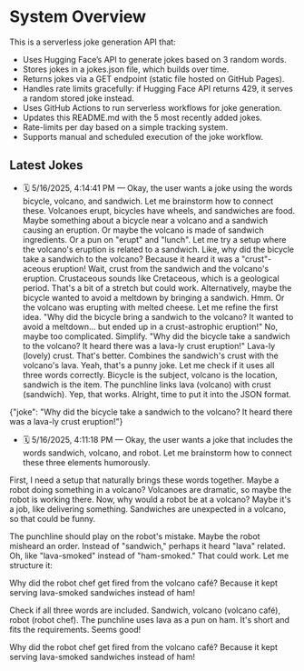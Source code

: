 # System Overview

This is a serverless joke generation API that:

- Uses Hugging Face’s API to generate jokes based on 3 random words.
- Stores jokes in a jokes.json file, which builds over time.
- Returns jokes via a GET endpoint (static file hosted on GitHub Pages).
- Handles rate limits gracefully: if Hugging Face API returns 429, it serves a random stored joke instead.
- Uses GitHub Actions to run serverless workflows for joke generation.
- Updates this README.md with the 5 most recently added jokes.
- Rate-limits per day based on a simple tracking system.
- Supports manual and scheduled execution of the joke workflow.

## Latest Jokes

<!-- JOKES_START -->
- 🗓️ 5/16/2025, 4:14:41 PM — <think>
Okay, the user wants a joke using the words bicycle, volcano, and sandwich. Let me brainstorm how to connect these. Volcanoes erupt, bicycles have wheels, and sandwiches are food. Maybe something about a bicycle near a volcano and a sandwich causing an eruption. Or maybe the volcano is made of sandwich ingredients. Or a pun on "erupt" and "lunch". Let me try a setup where the volcano's eruption is related to a sandwich. Like, why did the bicycle take a sandwich to the volcano? Because it heard it was a "crust"-aceous eruption! Wait, crust from the sandwich and the volcano's eruption. Crustaceous sounds like Cretaceous, which is a geological period. That's a bit of a stretch but could work. Alternatively, maybe the bicycle wanted to avoid a meltdown by bringing a sandwich. Hmm. Or the volcano was erupting with melted cheese. Let me refine the first idea. "Why did the bicycle bring a sandwich to the volcano? It wanted to avoid a meltdown... but ended up in a crust-astrophic eruption!" No, maybe too complicated. Simplify. "Why did the bicycle take a sandwich to the volcano? It heard there was a lava-ly crust eruption!" Lava-ly (lovely) crust. That's better. Combines the sandwich's crust with the volcano's lava. Yeah, that's a punny joke. Let me check if it uses all three words correctly. Bicycle is the subject, volcano is the location, sandwich is the item. The punchline links lava (volcano) with crust (sandwich). Yep, that works. Alright, time to put it into the JSON format.
</think>



{"joke": "Why did the bicycle take a sandwich to the volcano? It heard there was a lava-ly crust eruption!"}
- 🗓️ 5/16/2025, 4:11:18 PM — <think>
Okay, the user wants a joke that includes the words sandwich, volcano, and robot. Let me brainstorm how to connect these three elements humorously.

First, I need a setup that naturally brings these words together. Maybe a robot doing something in a volcano? Volcanoes are dramatic, so maybe the robot is working there. Now, why would a robot be at a volcano? Maybe it's a job, like delivering something. Sandwiches are unexpected in a volcano, so that could be funny. 

The punchline should play on the robot's mistake. Maybe the robot misheard an order. Instead of "sandwich," perhaps it heard "lava" related. Oh, like "lava-smoked" instead of "ham-smoked." That could work. Let me structure it:

Why did the robot chef get fired from the volcano café? Because it kept serving lava-smoked sandwiches instead of ham!

Check if all three words are included. Sandwich, volcano (volcano café), robot (robot chef). The punchline uses lava as a pun on ham. It's short and fits the requirements. Seems good!
</think>



Why did the robot chef get fired from the volcano café? Because it kept serving lava-smoked sandwiches instead of ham!
<!-- JOKES_END -->
